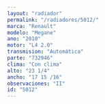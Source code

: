 ```yaml
---
layout: "radiador"
permalink: "/radiadores/5012/"
marca: "Renault"
modelo: "Megane"
ano: "2010"
motor: "L4 2.0"
transmision: "Automática"
parte: "732946"
clima: "Con clima"
alto: "23 1/4"
ancho: "17 15 /16"
observaciones: "II"
id: "5012"
---
```



